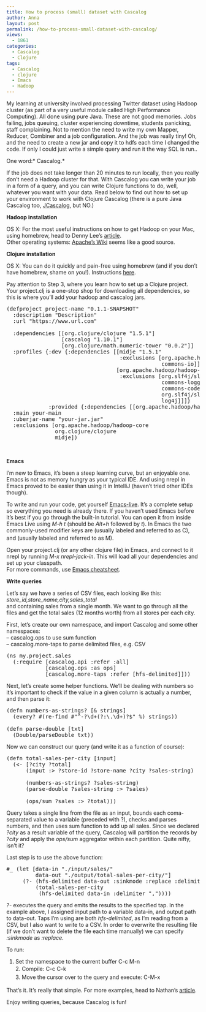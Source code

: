 ```yaml
---
title: How to process (small) dataset with Cascalog
author: Anna
layout: post
permalink: /how-to-process-small-dataset-with-cascalog/
views:
  - 1861
categories:
  - Cascalog
  - Clojure
tags:
  - Cascalog
  - clojure
  - Emacs
  - Hadoop
---
```

My learning at university involved processing Twitter dataset using Hadoop cluster (as part of a very useful module called High Performance Computing). All done using pure Java. These are not good memories. Jobs failing, jobs queuing, cluster experiencing downtime, students panicking, staff complaining. Not to mention the need to write my own Mapper, Reducer, Combiner and a job configuration. And the job was really tiny! Oh, and the need to create a new jar and copy it to hdfs each time I changed the code. If only I could just write a simple query and run it the way SQL is run..

One word:* Cascalog.*

If the job does not take longer than 20 minutes to run locally, then you really don&#8217;t need a Hadoop cluster for that. With Cascalog you can write your job in a form of a query, and you can write Clojure functions to do, well, whatever you want with your data. Read below to find out how to set up your environment to work with Clojure Cascalog (there is a pure Java Cascalog too, [JCascalog][1], but NO.)

**Hadoop installation**

OS X: For the most useful instructions on how to get Hadoop on your Mac, using homebrew, head to Denny Lee&#8217;s [article][2].  
Other operating systems: [Apache&#8217;s Wiki][3] seems like a good source.

**Clojure installation**

OS X: You can do it quickly and pain-free using homebrew (and if you don&#8217;t have homebrew, shame on you!). Instructions [here][4].

Pay attention to Step 3, where you learn how to set up a Clojure project. Your project.clj is a one-stop shop for downloading all dependencies, so this is where you&#8217;ll add your hadoop and cascalog jars.

<pre class="brush:java">(defproject project-name "0.1.1-SNAPSHOT"
  :description "Description"
  :url "https://www.url.com"

  :dependencies [[org.clojure/clojure "1.5.1"]
                 [cascalog "1.10.1"]
                 [org.clojure/math.numeric-tower "0.0.2"]]
  :profiles {:dev {:dependencies [[midje "1.5.1"
                                   :exclusions [org.apache.httpcomponents/httpcore
                                                commons-io]]
                                  [org.apache.hadoop/hadoop-core "1.0.4"
                                   :exclusions [org.slf4j/slf4j-api
                                                commons-logging
                                                commons-codec
                                                org.slf4j/slf4j-log4j12
                                                log4j]]]}
             :provided {:dependencies [[org.apache.hadoop/hadoop-core "0.20.2-dev"]]}}
  :main your-main
  :uberjar-name "your-jar.jar"
  :exclusions [org.apache.hadoop/hadoop-core
               org.clojure/clojure
               midje])</pre>

&nbsp;

**Emacs**

I&#8217;m new to Emacs, it&#8217;s been a steep learning curve, but an enjoyable one. Emacs is not as memory hungry as your typical IDE. And using nrepl in Emacs proved to be easier than using it in IntelliJ (haven&#8217;t tried other IDEs though).

To write and run your code, get yourself [Emacs-live][5]. It&#8217;s a complete setup so everything you need is already there. If you haven&#8217;t used Emacs before it&#8217;s best if you go through the built-in tutorial. You can open it from inside Emacs Live using *M-h t* (should be *Alt+h* followed by *t*). In Emacs the two commonly-used modifier keys are <Control> (usually labeled <Ctrl> and referred to as C), and <Meta> (usually labeled <Alt> and referred to as M).<a href="http://www.gnu.org/software/emacs/manual/html_node/emacs/User-Input.html#fn-1" rel="footnote" name="fnd-1"><sup><br /> </sup></a>

Open your project.clj (or any other clojure file) in Emacs, and connect to it nrepl by running *M-x nrepl-jack-in*. This will load all your dependencies and set up your classpath.  
For more commands, use [Emacs cheatsheet][6].

**Write queries**

Let&#8217;s say we have a series of CSV files, each looking like this: *store\_id,store\_name,city,sales_total*  
and containing sales from a single month. We want to go through all the files and get the total sales (12 months worth) from all stores per each city.

First, let&#8217;s create our own namespace, and import Cascalog and some other namespaces:  
&#8211; cascalog.ops to use sum function  
&#8211; cascalog.more-taps to parse delimited files, e.g. CSV

<pre class="brush:java">(ns my.project.sales
  (:require [cascalog.api :refer :all]
            [cascalog.ops :as ops]
            [cascalog.more-taps :refer [hfs-delimited]]))</pre>

Next, let&#8217;s create some helper functions. We&#8217;ll be dealing with numbers so it&#8217;s important to check if the value in a given column is actually a number, and then parse it:

<pre class="brush:java">(defn numbers-as-strings? [& strings]
  (every? #(re-find #"^-?\d+(?:\.\d+)?$" %) strings))

(defn parse-double [txt]
  (Double/parseDouble txt))</pre>

Now we can construct our query (and write it as a function of course):

<pre class="brush:java">(defn total-sales-per-city [input]
  (&lt;- [?city ?total]
      (input :&gt; ?store-id ?store-name ?city ?sales-string)

      (numbers-as-strings? ?sales-string)
      (parse-double ?sales-string :&gt; ?sales)

      (ops/sum ?sales :&gt; ?total)))</pre>

Query takes a single line from the file as an input, bounds each coma-separated value to a variable (preceded with ?), checks and parses numbers, and then uses sum function to add up all sales. Since we declared *?city* as a result variable of the query, Cascalog will partition the records by *?city* and apply the *ops/sum* aggregator within each partition. Quite nifty, isn&#8217;t it?

Last step is to use the above function:

<pre class="brush:java">#_ (let [data-in "./input/sales/"
         data-out "./output/total-sales-per-city/"]
     (?- (hfs-delimited data-out :sinkmode :replace :delimiter ",")
         (total-sales-per-city
          (hfs-delimited data-in :delimiter ","))))</pre>

*?-* executes the query and emits the results to the specified tap. In the example above, I assigned input path to a variable data-in, and output path to data-out. Taps I&#8217;m using are both *hfs-delimited*, as I&#8217;m reading from a CSV, but I also want to write to a CSV. In order to overwrite the resulting file (if we don&#8217;t want to delete the file each time manually) we can specify *:sinkmode* as *:replace*.

To run:  
1. Set the namespace to the current buffer C-c M-n  
<span style="line-height: 1.6;">2. Compile: C-c C-k<br /> </span><span style="line-height: 1.6;">3. Move the cursor over to the query and execute: C-M-x</span>

That&#8217;s it. It&#8217;s really that simple. For more examples, head to Nathan&#8217;s [article][7].

Enjoy writing queries, because Cascalog is fun!

 [1]: https://github.com/nathanmarz/cascalog/wiki/JCascalog
 [2]: http://dennyglee.com/2012/05/08/installing-hadoop-on-osx-lion-10-7/
 [3]: http://wiki.apache.org/hadoop/GettingStartedWithHadoop
 [4]: https://gist.github.com/haksior/2397208
 [5]: https://github.com/overtone/emacs-live
 [6]: http://www.cheatography.com/cmdrdats/cheat-sheets/my-emacs-cheat-sheet/
 [7]: http://nathanmarz.com/blog/introducing-cascalog-a-clojure-based-query-language-for-hado.html